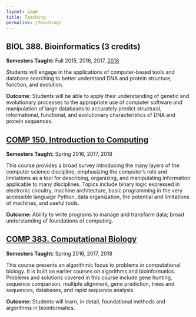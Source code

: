 ```yaml
---
layout: page
title: Teaching
permalink: /teaching/
---
```


## BIOL 388. Bioinformatics (3 credits) 

**Semesters Taught:** Fall 2015, 2016, 2017, [2018](https://hwheeler01.github.io/syllabi/BIOL388-Wheeler-Fall2018.pdf)

Students will engage in the applications of computer-based tools and database searching to better understand DNA and protein structure, function, and evolution.

**Outcome:** Students will be able to apply their understanding of genetic and evolutionary processes to the appropriate use of computer software and manipulation of large databases to accurately predict structural, informational, functional, and evolutionary characteristics of DNA and protein sequences.

## [COMP 150. Introduction to Computing](https://hwheeler01.github.io/comp150/)

**Semesters Taught:** Spring 2016, 2017, 2018

This course provides a broad survey introducing the many layers of the computer science discipline, emphasizing the computer’s role and limitations as a tool for describing, organizing, and manipulating information applicable to many disciplines. Topics include binary logic expressed in electronic circuitry, machine architecture, basic programming in the very accessible language Python, data organization, the potential and limitations of machines, and useful tools.

**Outcome:** Ability to write programs to manage and transform data; broad understanding of foundations of computing.

## [COMP 383. Computational Biology](https://hwheeler01.github.io/CompBio/)

**Semesters Taught:** Spring 2016, 2017, 2018

This course presents an algorithmic focus to problems in computational biology. It is built on earlier courses on algorithms and bioinformatics. Problems and solutions covered in this course include gene hunting, sequence comparison, multiple alignment, gene prediction, trees and sequences, databases, and rapid sequence analysis.

**Outcome:** Students will learn, in detail, foundational methods and algorithms in bioinformatics.



